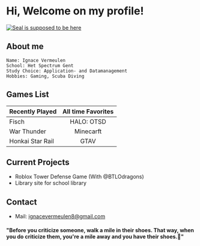 # Hi, Welcome on my profile!
[![Seal is supposed to be here](https://encrypted-tbn0.gstatic.com/images?q=tbn:ANd9GcQnWcotHoUxCyS1-mgidz3ppWmsPjoj807L6A&s)](https://www.youtube.com/watch?v=dQw4w9WgXcQ&ab_channel=RickAstley)

## About me
```
Name: Ignace Vermeulen
School: Het Spectrum Gent
Study Choice: Application- and Datamanagement
Hobbies: Gaming, Scuba Diving
```

## Games List
| Recently Played  | All time Favorites |
| ------------- |:-------------:|
| Fisch      | HALO: OTSD     |
| War Thunder      |Minecarft  |
| Honkai Star Rail      | GTAV     |

## Current Projects
* Roblox Tower Defense Game (With @BTLOdragons)
* Library site for school library 

## Contact
* Mail: <ignacevermeulen8@gmail.com>

#### "Before you criticize someone, walk a mile in their shoes. That way, when you do criticize them, you're a mile away and you have their shoes.👟"